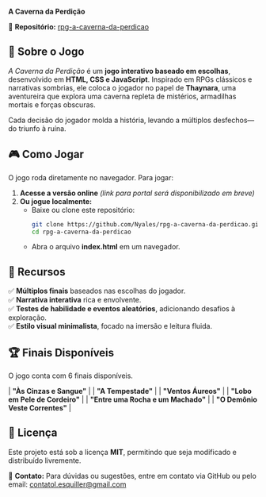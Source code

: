 **A Caverna da Perdição**  

📌 **Repositório:** [rpg-a-caverna-da-perdicao](https://github.com/Nyales/rpg-a-caverna-da-perdicao)  

## 📖 Sobre o Jogo  

*A Caverna da Perdição* é um **jogo interativo baseado em escolhas**, desenvolvido em **HTML, CSS e JavaScript**. Inspirado em RPGs clássicos e narrativas sombrias, ele coloca o jogador no papel de **Thaynara**, uma aventureira que explora uma caverna repleta de mistérios, armadilhas mortais e forças obscuras.  

Cada decisão do jogador molda a história, levando a múltiplos desfechos—do triunfo à ruína.  

## 🎮 Como Jogar  

O jogo roda diretamente no navegador. Para jogar:  

1. **Acesse a versão online** *(link para portal será disponibilizado em breve)*  
2. **Ou jogue localmente:**  
   - Baixe ou clone este repositório:  
     ```bash
     git clone https://github.com/Nyales/rpg-a-caverna-da-perdicao.git
     cd rpg-a-caverna-da-perdicao
     ```  
   - Abra o arquivo **index.html** em um navegador.  

## 🏹 Recursos  

✅ **Múltiplos finais** baseados nas escolhas do jogador.  
✅ **Narrativa interativa** rica e envolvente.  
✅ **Testes de habilidade e eventos aleatórios**, adicionando desafios à exploração.  
✅ **Estilo visual minimalista**, focado na imersão e leitura fluida.  

## 🏆 Finais Disponíveis  

O jogo conta com 6 finais disponíveis.

| **"Às Cinzas e Sangue"** |
| **"A Tempestade"** | 
| **"Ventos Áureos"** | 
| **"Lobo em Pele de Cordeiro"** | 
| **"Entre uma Rocha e um Machado"** | 
| **"O Demônio Veste Correntes"** |   

## 📜 Licença  

Este projeto está sob a licença **MIT**, permitindo que seja modificado e distribuído livremente.  

📩 **Contato:** Para dúvidas ou sugestões, entre em contato via GitHub ou pelo email: contatol.esquiller@gmail.com
